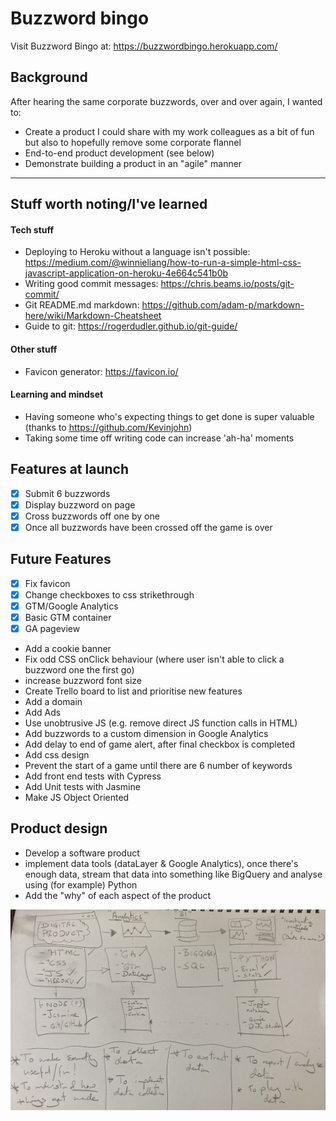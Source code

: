 # Buzzword bingo

Visit Buzzword Bingo at: https://buzzwordbingo.herokuapp.com/

## Background

After hearing the same corporate buzzwords, over and over again, I wanted to:

- Create a product I could share with my work colleagues as a bit of fun but also to hopefully remove some corporate flannel
- End-to-end product development (see below)
- Demonstrate building a product in an "agile" manner

***

## Stuff worth noting/I've learned

#### Tech stuff

- Deploying to Heroku without a language isn't possible: https://medium.com/@winnieliang/how-to-run-a-simple-html-css-javascript-application-on-heroku-4e664c541b0b
- Writing good commit messages: https://chris.beams.io/posts/git-commit/
- Git README.md markdown: https://github.com/adam-p/markdown-here/wiki/Markdown-Cheatsheet
- Guide to git: https://rogerdudler.github.io/git-guide/

#### Other stuff

- Favicon generator: https://favicon.io/


#### Learning and mindset

- Having someone who's expecting things to get done is super valuable (thanks to https://github.com/Kevinjohn)
- Taking some time off writing code can increase 'ah-ha' moments

## Features at launch

- [x] Submit 6 buzzwords
- [x] Display buzzword on page
- [x] Cross buzzwords off one by one
- [x] Once all buzzwords have been crossed off the game is over

## Future Features

- [x] Fix favicon
- [x] Change checkboxes to css strikethrough
- [x] GTM/Google Analytics
- [x] Basic GTM container
- [x] GA pageview
- Add a cookie banner
- Fix odd CSS onClick behaviour (where user isn't able to click a buzzword one the first go)
- increase buzzword font size
- Create Trello board to list and prioritise new features
- Add a domain
- Add Ads
- Use unobtrusive JS (e.g. remove direct JS function calls in HTML)
- Add buzzwords to a custom dimension in Google Analytics
- Add delay to end of game alert, after final checkbox is completed
- Add css design
- Prevent the start of a game until there are 6 number of keywords
- Add front end tests with Cypress
- Add Unit tests with Jasmine
- Make JS Object Oriented

## Product design

- Develop a software product
- implement data tools (dataLayer & Google Analytics), once there's enough data, stream that data into something like BigQuery and analyse using (for example) Python
- Add the "why" of each aspect of the product

![buzzwordbingo product design](https://github.com/chrisrusselldigital/buzzwordbingo/blob/master/product-design.jpg)
